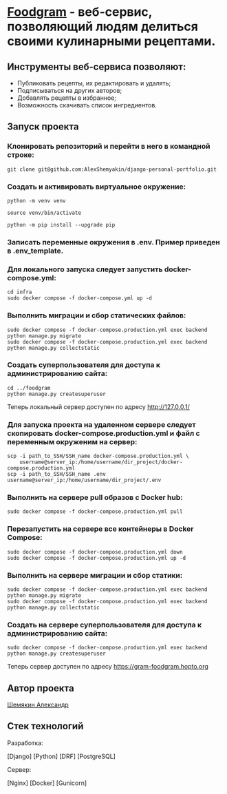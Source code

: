 # [Foodgram](https://gram-foodgram.hopto.org/) - веб-сервис, позволяющий людям делиться своими кулинарными рецептами.

## Инструменты веб-сервиса позволяют:
- Публиковать рецепты, их редактировать и удалять;
- Подписываться на других авторов;
- Добавлять рецепты в избранное;
- Возможность скачивать список ингредиентов.


## Запуск проекта
### Клонировать репозиторий и перейти в него в командной строке:

```
git clone git@github.com:AlexShemyakin/django-personal-portfolio.git
```

### Cоздать и активировать виртуальное окружение:

```
python -m venv venv
```

```
source venv/bin/activate
```

```
python -m pip install --upgrade pip
```

### Записать переменные окружения в .env. Пример приведен в .env_template.

### Для локального запуска следует запустить docker-compose.yml:

```
cd infra
sudo docker compose -f docker-compose.yml up -d
```

### Выполнить миграции и сбор статических файлов:

```
sudo docker compose -f docker-compose.production.yml exec backend python manage.py migrate
sudo docker compose -f docker-compose.production.yml exec backend python manage.py collectstatic
```

### Создать суперпользователя для доступа к администрированию сайта:

```
cd ../foodgram
python manage.py createsuperuser
```
Теперь локальный сервер доступен по адресу http://127.0.0.1/

### Для запуска проекта на удаленном сервере следует скопировать docker-compose.production.yml и файл с переменным окруженим на сервер:

```
scp -i path_to_SSH/SSH_name docker-compose.production.yml \
    username@server_ip:/home/username/dir_project/docker-compose.production.yml 
scp -i path_to_SSH/SSH_name .env username@server_ip:/home/username/dir_project/.env 
```

### Выполнить на сервере pull образов с Docker hub:

```
sudo docker compose -f docker-compose.production.yml pull
```

### Перезапустить на сервере все контейнеры в Docker Compose:

```
sudo docker compose -f docker-compose.production.yml down
sudo docker compose -f docker-compose.production.yml up -d
```

### Выполнить на сервере миграции и сбор статики:

```
sudo docker compose -f docker-compose.production.yml exec backend python manage.py migrate
sudo docker compose -f docker-compose.production.yml exec backend python manage.py collectstatic
```

### Создать на сервере суперпользователя для доступа к администрированию сайта:

```
sudo docker compose -f docker-compose.production.yml exec backend python manage.py createsuperuser
```
Теперь сервер доступен по адресу https://gram-foodgram.hopto.org

## Автор проекта
[Шемякин Александр](https://github.com/AlexShemyakin)

## Стек технологий
Разработка:

[Django]
[Python]
[DRF]
[PostgreSQL]

Сервер:

[Nginx]
[Docker]
[Gunicorn]
